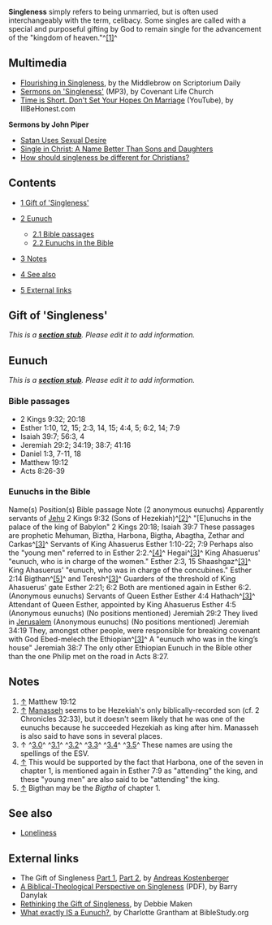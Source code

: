 **Singleness** simply refers to being unmarried, but is often used
interchangeably with the term, celibacy. Some singles are called
with a special and purposeful gifting by God to remain single for
the advancement of the "kingdom of heaven."^[[1]](#note-0)^


## Multimedia

-   [Flourishing in Singleness](http://www.scriptoriumdaily.com/2009/05/03/flourishing-in-singleness/),
    by the Middlebrow on Scriptorium Daily
-   [Sermons on 'Singleness'](http://www.covlife.org/resources/topic/singleness)
    (MP3), by Covenant Life Church
-   [Time is Short. Don't Set Your Hopes On Marriage](http://www.illbehonest.com/blog/?p=701)
    (YouTube), by IllBeHonest.com

**Sermons by John Piper**

-   [Satan Uses Sexual Desire](http://www.desiringgod.org/ResourceLibrary/Sermons/ByDate/1984/467_Satan_Uses_Sexual_Desire/)
-   [Single in Christ: A Name Better Than Sons and Daughters](http://www.desiringgod.org/ResourceLibrary/Sermons/ByTopic/205/2162_Single_in_Christ_A_Name_Better_Than_Sons_and_Daughters/)
-   [How should singleness be different for Christians?](http://www.desiringgod.org/ResourceLibrary/AskPastorJohn/ByTopic/205/3165_How_should_singleness_be_different_for_Christians/)

## Contents

-   [1 Gift of 'Singleness'](#Gift_of_.27Singleness.27)
-   [2 Eunuch](#Eunuch)
    -   [2.1 Bible passages](#Bible_passages)
    -   [2.2 Eunuchs in the Bible](#Eunuchs_in_the_Bible)

-   [3 Notes](#Notes)
-   [4 See also](#See_also)
-   [5 External links](#External_links)

## Gift of 'Singleness'

*This is a **[section stub](http://www.theopedia.com/Category:Theopedia_sectionstubs "Category:Theopedia sectionstubs")**. Please edit it to add information.*
## Eunuch

*This is a **[section stub](http://www.theopedia.com/Category:Theopedia_sectionstubs "Category:Theopedia sectionstubs")**. Please edit it to add information.*
### Bible passages

-   2 Kings 9:32; 20:18
-   Esther 1:10, 12, 15; 2:3, 14, 15; 4:4, 5; 6:2, 14; 7:9
-   Isaiah 39:7; 56:3, 4
-   Jeremiah 29:2; 34:19; 38:7; 41:16
-   Daniel 1:3, 7-11, 18
-   Matthew 19:12
-   Acts 8:26-39

### Eunuchs in the Bible

Name(s)
Position(s)
Bible passage
Note
(2 anonymous eunuchs)
Apparently servants of
[Jehu](index.php?title=Jehu&action=edit&redlink=1 "Jehu (page does not exist)")
2 Kings 9:32
(Sons of Hezekiah)^[[2]](#note-1)^
"[E]unuchs in the palace of the king of Babylon"
2 Kings 20:18; Isaiah 39:7
These passages are prophetic
Mehuman, Biztha, Harbona, Bigtha, Abagtha, Zethar and
Carkas^[[3]](#note-ESVSpelling)^
Servants of King Ahasuerus
Esther 1:10-22; 7:9
Perhaps also the "young men" referred to in Esther
2:2.^[[4]](#note-2)^
Hegai^[[3]](#note-ESVSpelling)^
King Ahasuerus' "eunuch, who is in charge of the women."
Esther 2:3, 15
Shaashgaz^[[3]](#note-ESVSpelling)^
King Ahasuerus' "eunuch, who was in charge of the concubines."
Esther 2:14
Bigthan^[[5]](#note-3)^ and Teresh^[[3]](#note-ESVSpelling)^
Guarders of the threshold of King Ahasuerus' gate
Esther 2:21; 6:2
Both are mentioned again in Esther 6:2.
(Anonymous eunuchs)
Servants of Queen Esther
Esther 4:4
Hathach^[[3]](#note-ESVSpelling)^
Attendant of Queen Esther, appointed by King Ahasuerus
Esther 4:5
(Anonymous eunuchs)
(No positions mentioned)
Jeremiah 29:2
They lived in [Jerusalem](Jerusalem "Jerusalem")
(Anonymous eunuchs)
(No positions mentioned)
Jeremiah 34:19
They, amongst other people, were responsible for breaking covenant
with God
Ebed-melech the Ethiopian^[[3]](#note-ESVSpelling)^
A "eunuch who was in the king’s house"
Jeremiah 38:7
The only other Ethiopian Eunuch in the Bible other than the one
Philip met on the road in Acts 8:27.
## Notes

1.  [↑](#ref-0) Matthew 19:12
2.  [↑](#ref-1)
    [Manasseh](index.php?title=Manasseh&action=edit&redlink=1 "Manasseh (page does not exist)")
    seems to be Hezekiah's only biblically-recorded son (cf. 2
    Chronicles 32:33), but it doesn't seem likely that he was one of
    the eunuchs because he succeeded Hezekiah as king after him.
    Manasseh is also said to have sons in several places.
3.  ↑ ^[3.0](#ref-ESVSpelling_0)^ ^[3.1](#ref-ESVSpelling_1)^
    ^[3.2](#ref-ESVSpelling_2)^ ^[3.3](#ref-ESVSpelling_3)^
    ^[3.4](#ref-ESVSpelling_4)^ ^[3.5](#ref-ESVSpelling_5)^ These names
    are using the spellings of the ESV.
4.  [↑](#ref-2) This would be supported by the fact that Harbona,
    one of the seven in chapter 1, is mentioned again in Esther 7:9 as
    "attending" the king, and these "young men" are also said to be
    "attending" the king.
5.  [↑](#ref-3) Bigthan may be the *Bigtha* of chapter 1.

## See also

-   [Loneliness](index.php?title=Loneliness&action=edit&redlink=1 "Loneliness (page does not exist)")

## External links

-   The Gift of Singleness
    [Part 1](http://www.biblicalfoundations.org/?p=62),
    [Part 2](http://www.biblicalfoundations.org/?p=65), by
    [Andreas Kostenberger](Andreas_Kostenberger "Andreas Kostenberger")
-   [A Biblical-Theological Perspective on Singleness](http://www.hantla.com/blog/images/biblical_singleness.pdf)
    (PDF), by Barry Danylak
-   [Rethinking the Gift of Singleness](http://www.boundless.org/2005/articles/a0001199.cfm),
    by Debbie Maken
-   [What exactly IS a Eunuch?](http://www.biblestudy.org/question/what-is-a-eunuch.html),
    by Charlotte Grantham at BibleStudy.org



